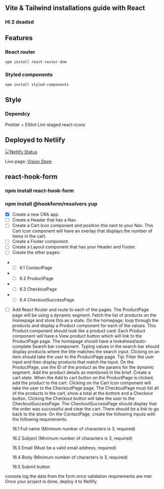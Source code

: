 ## Vite & Tailwind installations guide with React

### Hi 2 dsadsd

## Features

### React router

```js
npm install react-router-dom
```

### Styled components

```js
npm install styled-components
```

## Style

###

### Dependcy

Prettier + ESlint
Lint-staged
react-icons

## Deployed to Netlify

[![Netlify Status](https://api.netlify.com/api/v1/badges/5ffbf66b-07c5-4e4a-abb8-2a505cfc36e7/deploy-status)](https://app.netlify.com/sites/meek-pika-e025e2/deploys)

Live page:
[Vision Store](https://meek-pika-e025e2.netlify.app/)

## react-hook-form

### npm install react-hook-form

### npm install @hookform/resolvers yup

- [x] Create a new CRA app.
- [ ] Create a Header that has a Nav.
- [ ] Create a Cart Icon component and position this next to your Nav. This Cart Icon component will have an overlay that displays the number of items in the cart.
- [ ] Create a Footer component.
- [ ] Create a Layout component that has your Header and Footer.
- [ ] Create the other pages:
- - [ ] 6.1 ContactPage
- - [ ] 6.2 ProductPage
- - [ ] 6.3 CheckoutPage
- - [ ] 6.4 CheckoutSuccessPage
- [ ] Add React Router and route to each of the pages. The ProductPage page will be using a dynamic segment.
      Fetch the list of products on the Homepage and store this as a state.
      On the homepage, loop through the products and display a Product component for each of the values. This Product component should look like a product card. Each Product component will have a View product button which will link to the ProductPage page.
      The homepage should have a lookahead/auto-complete Search bar component. Typing values in the search bar should display products where the title matches the search input. Clicking on an item should take the user to the ProductPage page. Tip: Filter the user input and then display products that match the input.
      On the ProductPage, use the ID of the product as the params for the dynamic segment. Add the product details as mentioned in the brief.
      Create a cart state. When the Add to cart button on the ProductPage is clicked, add the product to the cart.
      Clicking on the Cart Icon component will take the user to the CheckoutPage page.
      The CheckoutPage must list all of the products in the cart, show a total at the bottom and a Checkout button.
      Clicking the Checkout button will take the user to the CheckoutSuccessPage.
      The CheckoutSuccessPage should display that the order was successful and clear the cart. There should be a link to go back to the store.
      On the ContactPage, create the following inputs with the following requirements.

  16.1 Full name (Minimum number of characters is 3, required)

  16.2 Subject (Minimum number of characters is 3, required)

  16.3 Email (Must be a valid email address, required)

  16.4 Body (Minimum number of characters is 3, required)

  16.5 Submit button

console.log the data from the form once validation requirements are met.
Once your project is done, deploy it to Netlify.

